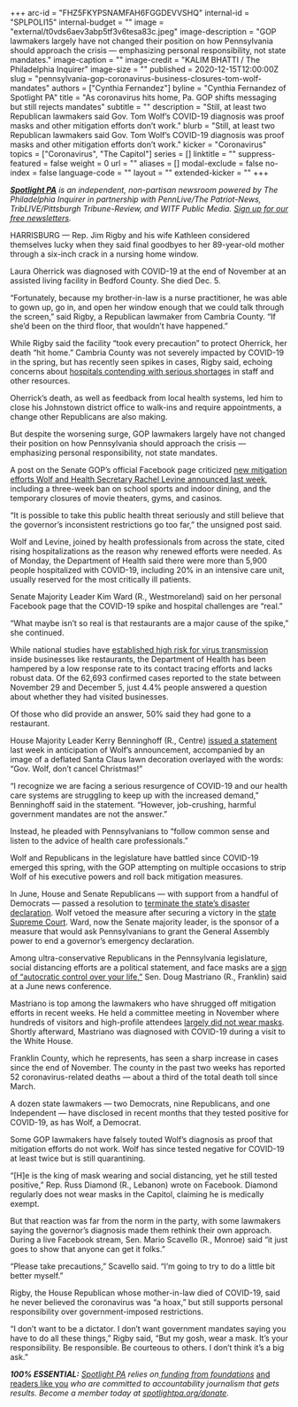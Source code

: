 +++
arc-id = "FHZ5FKYPSNAMFAH6FGGDEVVSHQ"
internal-id = "SPLPOLI15"
internal-budget = ""
image = "external/t0vds6aev3abp5tf3v6tesa83c.jpeg"
image-description = "GOP lawmakers largely have not changed their position on how Pennsylvania should approach the crisis — emphasizing personal responsibility, not state mandates."
image-caption = ""
image-credit = "KALIM BHATTI / The Philadelphia Inquirer"
image-size = ""
published = 2020-12-15T12:00:00Z
slug = "pennsylvania-gop-coronavirus-business-closures-tom-wolf-mandates"
authors = ["Cynthia Fernandez"]
byline = "Cynthia Fernandez of Spotlight PA"
title = "As coronavirus hits home, Pa. GOP shifts messaging but still rejects mandates"
subtitle = ""
description = "Still, at least two Republican lawmakers said Gov. Tom Wolf’s COVID-19 diagnosis was proof masks and other mitigation efforts don’t work."
blurb = "Still, at least two Republican lawmakers said Gov. Tom Wolf’s COVID-19 diagnosis was proof masks and other mitigation efforts don’t work."
kicker = "Coronavirus"
topics = ["Coronavirus", "The Capitol"]
series = []
linktitle = ""
suppress-featured = false
weight = 0
url = ""
aliases = []
modal-exclude = false
no-index = false
language-code = ""
layout = ""
extended-kicker = ""
+++

<a href="https://www.spotlightpa.org/"><i><b>Spotlight PA</b></i></a><i> is an independent, non-partisan newsroom powered by The Philadelphia Inquirer in partnership with PennLive/The Patriot-News, TribLIVE/Pittsburgh Tribune-Review, and WITF Public Media. </i><a href="https://www.spotlightpa.org/newsletters"><i>Sign up for our free newsletters</i></a><i>.</i>

HARRISBURG — Rep. Jim Rigby and his wife Kathleen considered themselves lucky when they said final goodbyes to her 89-year-old mother through a six-inch crack in a nursing home window.

Laura Oherrick was diagnosed with COVID-19 at the end of November at an assisted living facility in Bedford County. She died Dec. 5.

“Fortunately, because my brother-in-law is a nurse practitioner, he was able to gown up, go in, and open her window enough that we could talk through the screen,” said Rigby, a Republican lawmaker from Cambria County. “If she’d been on the third floor, that wouldn’t have happened.”

While Rigby said the facility “took every precaution” to protect Oherrick, her death “hit home.” Cambria County was not severely impacted by COVID-19 in the spring, but has recently seen spikes in cases, Rigby said, echoing concerns about <a href="https://www.spotlightpa.org/news/2020/12/pennsylvania-hospitals-coronavirus-staffing-shortages/">hospitals contending with serious shortages</a> in staff and other resources.

Oherrick’s death, as well as feedback from local health systems, led him to close his Johnstown district office to walk-ins and require appointments, a change other Republicans are also making.

But despite the worsening surge, GOP lawmakers largely have not changed their position on how Pennsylvania should approach the crisis — emphasizing personal responsibility, not state mandates.

<script src="https://www.spotlightpa.org/embed.js" async></script><div data-spl-embed-version="1" data-spl-src="https://www.spotlightpa.org/embeds/donate/?teaser_text=Spotlight%20PA%20provides%20essential%2C%20public-service%20journalism%20thanks%20to%20readers%20like%20you.%20%3Cb%3EBecome%20a%20member%20today%20with%20a%20gift%20of%20%2415%2Fmonth%20or%20more%20and%20receive%20our%20exclusive%20Pennsylvania%20tote%20bag.%3C%2Fb%3E&cta_text=YES%2C%20COUNT%20ME%20IN&eyebrow_text=BECOME%20A%20MEMBER"></div>

A post on the Senate GOP’s official Facebook page criticized <a href="https://www.spotlightpa.org/news/2020/12/pennsylvania-indoor-dining-school-sports-ban-tom-wolf-three-weeks/">new mitigation efforts Wolf and Health Secretary Rachel Levine announced last week</a>, including a three-week ban on school sports and indoor dining, and the temporary closures of movie theaters, gyms, and casinos.

“It is possible to take this public health threat seriously and still believe that the governor’s inconsistent restrictions go too far,” the unsigned post said.

Wolf and Levine, joined by health professionals from across the state, cited rising hospitalizations as the reason why renewed efforts were needed. As of Monday, the Department of Health said there were more than 5,900 people hospitalized with COVID-19, including 20% in an intensive care unit, usually reserved for the most critically ill patients.

Senate Majority Leader Kim Ward (R., Westmoreland) said on her personal Facebook page that the COVID-19 spike and hospital challenges are “real.”

“What maybe isn’t so real is that restaurants are a major cause of the spike,” she continued.

While national studies have <a href="https://sf.eater.com/21561143/covid-19-restaurants-indoor-dining-stanford-chan-zuckerberg">established high risk for virus transmission</a> inside businesses like restaurants, the Department of Health has been hampered by a low response rate to its contact tracing efforts and lacks robust data. Of the 62,693 confirmed cases reported to the state between November 29 and December 5, just 4.4% people answered a question about whether they had visited businesses.

Of those who did provide an answer, 50% said they had gone to a restaurant.

House Majority Leader Kerry Benninghoff (R., Centre) <a href="http://www.kerrybenninghoff.com/News/18706/Latest-News/Benninghoff-to-Gov-Wolf-Do-Not-Cancel-Christmas-">issued a statement</a> last week in anticipation of Wolf’s announcement, accompanied by an image of a deflated Santa Claus lawn decoration overlayed with the words: “Gov. Wolf, don’t cancel Christmas!”

“I recognize we are facing a serious resurgence of COVID-19 and our health care systems are struggling to keep up with the increased demand,” Benninghoff said in the statement. “However, job-crushing, harmful government mandates are not the answer.”

Instead, he pleaded with Pennsylvanians to “follow common sense and listen to the advice of health care professionals.”

Wolf and Republicans in the legislature have battled since COVID-19 emerged this spring, with the GOP attempting on multiple occasions to strip Wolf of his executive powers and roll back mitigation measures.

In June, House and Senate Republicans — with support from a handful of Democrats — passed a resolution to <a href="https://www.spotlightpa.org/news/2020/06/pennsylvania-coronavirus-emergency-resolution-court-battle/">terminate the state’s disaster declaration</a>. Wolf vetoed the measure after securing a victory in the <a href="https://www.spotlightpa.org/news/2020/07/pennsylvania-coronavirus-disaster-declaration-supreme-court-ruling/">state Supreme Court</a>. Ward, now the Senate majority leader, is the sponsor of a measure that would ask Pennsylvanians to grant the General Assembly power to end a governor’s emergency declaration.

Among ultra-conservative Republicans in the Pennsylvania legislature, social distancing efforts are a political statement, and face masks are a <a href="https://www.facebook.com/SenatorDougMastriano/posts/wearing-a-mask-is-no-longer-about-safety-but-about-governor-wolfs-autocratic-con/892322411179563/">sign of “autocratic control over your life,”</a> Sen. Doug Mastriano (R., Franklin) said at a June news conference.

Mastriano is top among the lawmakers who have shrugged off mitigation efforts in recent weeks. He held a committee meeting in November where hundreds of visitors and high-profile attendees <a href="https://www.spotlightpa.org/news/2020/12/doug-mastriano-senate-gop-leadership-coronavirus-surge/">largely did not wear masks</a>. Shortly afterward, Mastriano was diagnosed with COVID-19 during a visit to the White House.

Franklin County, which he represents, has seen a sharp increase in cases since the end of November. The county in the past two weeks has reported 52 coronavirus-related deaths — about a third of the total death toll since March.

A dozen state lawmakers — two Democrats, nine Republicans, and one Independent — have disclosed in recent months that they tested positive for COVID-19, as has Wolf, a Democrat.

<script src="https://www.spotlightpa.org/embed.js" async></script><div data-spl-embed-version="1" data-spl-src="https://www.spotlightpa.org/embeds/newsletter/"></div>

Some GOP lawmakers have falsely touted Wolf’s diagnosis as proof that mitigation efforts do not work. Wolf has since tested negative for COVID-19 at least twice but is still quarantining.

“[H]e is the king of mask wearing and social distancing, yet he still tested positive,” Rep. Russ Diamond (R., Lebanon) wrote on Facebook. Diamond regularly does not wear masks in the Capitol, claiming he is medically exempt.

But that reaction was far from the norm in the party, with some lawmakers saying the governor’s diagnosis made them rethink their own approach. During a live Facebook stream, Sen. Mario Scavello (R., Monroe) said “it just goes to show that anyone can get it folks.”

“Please take precautions,” Scavello said. “I’m going to try to do a little bit better myself.”

Rigby, the House Republican whose mother-in-law died of COVID-19, said he never believed the coronavirus was “a hoax,” but still supports personal responsibility over government-imposed restrictions.

“I don’t want to be a dictator. I don’t want government mandates saying you have to do all these things,” Rigby said, “But my gosh, wear a mask. It’s your responsibility. Be responsible. Be courteous to others. I don’t think it’s a big ask.”

<i><b>100% ESSENTIAL:</b></i><i> </i><a href="https://www.spotlightpa.org/"><i>Spotlight PA</i></a><i> relies on</i><a href="https://www.spotlightpa.org/support"><i> funding from foundations</i></a><i> </i><a href="https://www.spotlightpa.org/support">and readers like you</a><i> who are committed to accountability journalism that gets results. Become a member today at </i><a href="http://checkout.fundjournalism.org/memberform?org_id=spotlightpa&campaign=701f4000000TVuIAAW"><i>spotlightpa.org/donate</i></a><i>.</i>
